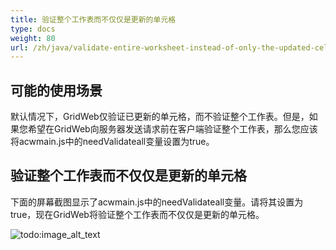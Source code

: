 ```yaml
---
title: 验证整个工作表而不仅仅是更新的单元格
type: docs
weight: 80
url: /zh/java/validate-entire-worksheet-instead-of-only-the-updated-cells/
---
```


## **可能的使用场景**
默认情况下，GridWeb仅验证已更新的单元格，而不验证整个工作表。但是，如果您希望在GridWeb向服务器发送请求前在客户端验证整个工作表，那么您应该将acwmain.js中的needValidateall变量设置为true。
## **验证整个工作表而不仅仅是更新的单元格**
下面的屏幕截图显示了acwmain.js中的needValidateall变量。请将其设置为true，现在GridWeb将验证整个工作表而不仅仅是更新的单元格。

![todo:image_alt_text](validate-entire-worksheet-instead-of-only-the-updated-cells_1.png)


